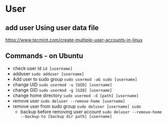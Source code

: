 # User

## add user Using user data file

<https://www.tecmint.com/create-multiple-user-accounts-in-linux>

## Commands - on Ubuntu

- check user id
  `id [username]`
- adduser
  `sudo adduser [username]`
- Add user to sudo group
  `sudo usermod -aG sudo [username]`
- change UID
  `sudo usermod -u [UID] [username]`
- change GID
  `sudo usermod -g [GID] [username]`
- change home directory
  `sudo usermod -d [path] [username]`
- remove user
  `sudo deluser --remove-home [username]`
- remove user from sudo group
  `sudo deluser [username] sudo`
  - backup before removing user account
    `sudo deluser --remove-home --backup-to [backup dir path] [username]`
